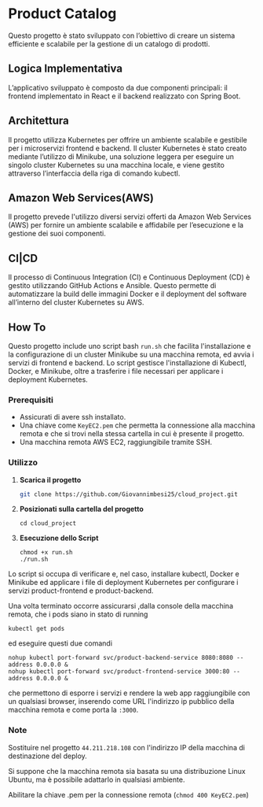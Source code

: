# Product Catalog
Questo progetto è stato sviluppato con l’obiettivo di creare un sistema efficiente e scalabile per la gestione di un catalogo di prodotti.

## Logica Implementativa
L’applicativo sviluppato è composto da due componenti principali: il frontend implementato in React e il backend
realizzato con Spring Boot. 

## Architettura

Il progetto utilizza Kubernetes per offrire un ambiente scalabile e gestibile per i microservizi frontend e backend. Il cluster Kubernetes è stato creato mediante l’utilizzo di Minikube, una soluzione leggera per eseguire un singolo cluster Kubernetes su una macchina locale, e viene gestito attraverso l’interfaccia della riga di comando kubectl. 

## Amazon Web Services(AWS)

Il progetto prevede l'utilizzo diversi servizi offerti da Amazon Web Services (AWS) per fornire un ambiente scalabile e affidabile per l’esecuzione e la gestione dei suoi componenti. 


## CI|CD

Il processo di Continuous Integration (CI) e Continuous Deployment (CD) è gestito utilizzando GitHub Actions e Ansible. Questo permette di automatizzare la build delle immagini Docker e il deployment del software all’interno del cluster Kubernetes su AWS.


## How To

Questo progetto include uno script bash `run.sh` che facilita l'installazione e la configurazione di un cluster Minikube su una macchina remota, ed avvia i servizi di frontend e backend. Lo script gestisce l'installazione di Kubectl, Docker, e Minikube, oltre a trasferire i file necessari per applicare i deployment Kubernetes.

### Prerequisiti

- Assicurati di avere ssh installato.
- Una chiave come `KeyEC2.pem` che permetta la connessione alla macchina remota e che si trovi nella stessa cartella in cui è presente il progetto. 
- Una macchina remota AWS EC2, raggiungibile tramite SSH.

### Utilizzo

1. **Scarica il progetto**

   ```sh
   git clone https://github.com/Giovannimbesi25/cloud_project.git
   ```

2. **Posizionati sulla cartella del progetto**
   ```
   cd cloud_project
   ```

2. **Esecuzione dello Script**

   ```
   chmod +x run.sh
   ./run.sh
   ```

Lo script si occupa di verificare e, nel caso, installare kubectl, Docker e Minikube ed applicare i file di deployment Kubernetes per configurare i servizi product-frontend e product-backend. 

Una volta terminato occorre assicurarsi ,dalla console della macchina remota, che i pods siano in stato di running 
```
kubectl get pods

```
ed eseguire questi due comandi

```
nohup kubectl port-forward svc/product-backend-service 8080:8080 --address 0.0.0.0 &
nohup kubectl port-forward svc/product-frontend-service 3000:80 --address 0.0.0.0 &

```
che permettono di esporre i servizi e rendere la web app raggiungibile con un qualsiasi browser, inserendo come URL l'indirizzo ip pubblico della macchina remota e come porta la `:3000`.


### Note
Sostituire nel progetto `44.211.218.108` con l'indirizzo IP della macchina di destinazione del deploy.

Si suppone che la macchina remota sia basata su una distribuzione Linux Ubuntu, ma è possibile adattarlo in qualsiasi ambiente.

Abilitare la chiave .pem per la connessione remota (`chmod 400 KeyEC2.pem`) 